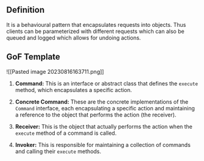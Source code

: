   
## Definition 
It is a behavioural pattern that encapsulates requests into objects. Thus clients can be parameterized with different requests which can also be queued and logged which allows for undoing actions.  
## GoF Template
![[Pasted image 20230816163711.png]]
1. **Command:** This is an interface or abstract class that defines the `execute` method, which encapsulates a specific action.
    
2. **Concrete Command:** These are the concrete implementations of the `Command` interface, each encapsulating a specific action and maintaining a reference to the object that performs the action (the receiver).
    
3. **Receiver:** This is the object that actually performs the action when the `execute` method of a command is called.
    
4. **Invoker:** This is responsible for maintaining a collection of commands and calling their `execute` methods.





